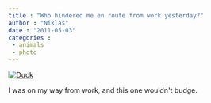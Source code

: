 ```yaml
---
title : "Who hindered me en route from work yesterday?"
author : "Niklas"
date : "2011-05-03"
categories : 
 - animals
 - photo
---
```


[![Duck](http://farm6.static.flickr.com/5023/5680232618_32abb6d180.jpg)](http://www.flickr.com/photos/pivic/5680232618)

I was on my way from work, and this one wouldn't budge.
